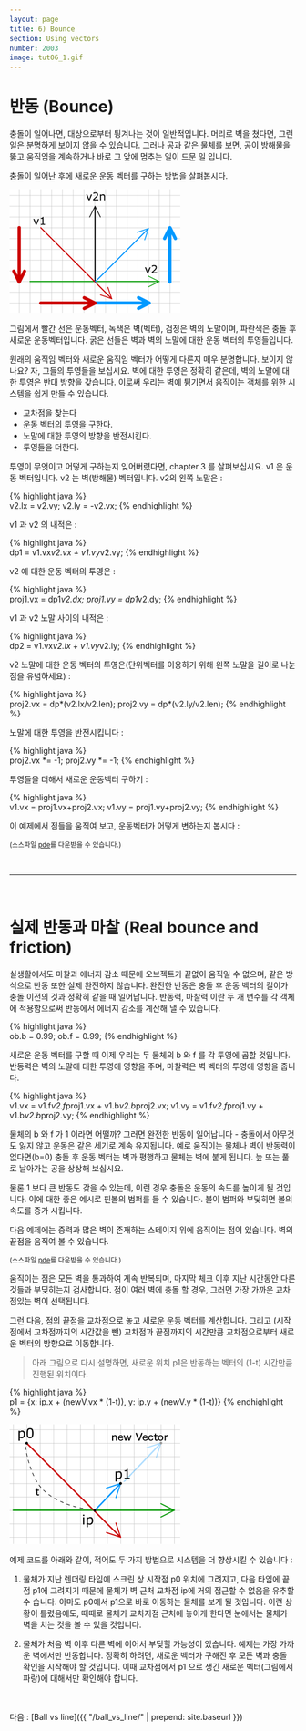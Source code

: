 ```yaml
---
layout: page
title: 6) Bounce
section: Using vectors
number: 2003
image: tut06_1.gif
---
```


# 반동 (Bounce)


충돌이 일어나면, 대상으로부터 튕겨나는 것이 일반적입니다. 머리로 벽을 쳤다면, 그런 일은 분명하게 보이지 않을 수 있습니다. 그러나 공과 같은 물체를 보면, 공이 방해물을 뚫고 움직임을 계속하거나 바로 그 앞에 멈추는 일이 드문 일 입니다.

충돌이 일어난 후에 새로운 운동 벡터를 구하는 방법을 살펴봅시다.

![Alt Bounce on Wall vector](../img/tut06_1.gif)

그림에서 빨간 선은 운동벡터, 녹색은 벽(벡터), 검정은 벽의 노말이며, 파란색은 충돌 후 새로운 운동벡터입니다. 굵은 선들은 벽과 벽의 노말에 대한 운동 벡터의 투영들입니다.

원래의 움직임 벡터와 새로운 움직임 벡터가 어떻게 다른지 매우 분명합니다. 보이지 않나요? 자, 그들의 투영들을 보십시요. 벽에 대한 투영은 정확히 같은데, 벽의 노말에 대한 투영은 반대 방향을 갖습니다. 이로써 우리는 벽에 튕기면서 움직이는 객체를 위한 시스템을 쉽게 만들 수 있습니다.


+ 교차점을 찾는다
+ 운동 벡터의 투영을 구한다.
+ 노말에 대한 투영의 방향을 반전시킨다.
+ 투영들을 더한다.

투영이 무엇이고 어떻게 구하는지 잊어버렸다면, chapter 3 를 살펴보십시요.
v1 은 운동 벡터입니다. v2 는 벽(방해물) 벡터입니다. v2의 왼쪽 노말은 :

{% highlight java %}  
v2.lx = v2.vy;
v2.ly = -v2.vx;
{% endhighlight %}


v1 과 v2 의 내적은 :

{% highlight java %}  
dp1 = v1.vx*v2.vx + v1.vy*v2.vy;
{% endhighlight %}


v2 에 대한 운동 벡터의 투영은 :

{% highlight java %}  
proj1.vx = dp1*v2.dx;
proj1.vy = dp1*v2.dy;
{% endhighlight %}


v1 과 v2 노말 사이의 내적은 :

{% highlight java %}  
dp2 = v1.vx*v2.lx + v1.vy*v2.ly;
{% endhighlight %}

v2 노말에 대한 운동 벡터의 투영은(단위벡터를 이용하기 위해 왼쪽 노말을 길이로 나눈 점을 유념하세요) :

{% highlight java %}  
proj2.vx = dp*(v2.lx/v2.len);
proj2.vy = dp*(v2.ly/v2.len);
{% endhighlight %}

노말에 대한 투영을 반전시킵니다 :

{% highlight java %}  
proj2.vx *= -1;
proj2.vy *= -1;
{% endhighlight %}

투영들을 더해서 새로운 운동벡터 구하기 :

{% highlight java %}  
v1.vx = proj1.vx+proj2.vx;
v1.vy = proj1.vy+proj2.vy;
{% endhighlight %}

이 예제에서 점들을 움직여 보고, 운동벡터가 어떻게 변하는지 봅시다 :

<canvas data-processing-sources="../data/bounce.pde"></canvas>
<small>(소스파일 [pde](../data/bounce.pde)를 다운받을 수 있습니다.)</small>

<br>

----

<br>

# 실제 반동과 마찰 (Real bounce and friction)

실생활에서도 마찰과 에너지 감소 때문에 오브젝트가 끝없이 움직일 수 없으며, 같은 방식으로 반동 또한 실제 완전하지 않습니다. 완전한 반동은 충돌 후 운동 벡터의 길이가 충돌 이전의 것과 정확히 같을 때 일어납니다. 반동력, 마찰력 이란 두 개 변수를 각 객체에 적용함으로써 반동에서 에너지 감소를 계산해 낼 수 있습니다.

{% highlight java %}  
ob.b = 0.99;
ob.f = 0.99;
{% endhighlight %}

새로운 운동 벡터를 구할 때 이제 우리는 두 물체의 b 와 f 를 각 투영에 곱할 것입니다. 반동력은 벽의 노말에 대한 투영에 영향을 주며, 마찰력은 벽 벡터의 투영에 영향을 줍니다.

{% highlight java %}  
v1.vx = v1.f*v2.f*proj1.vx + v1.b*v2.b*proj2.vx;
v1.vy = v1.f*v2.f*proj1.vy + v1.b*v2.b*proj2.vy;
{% endhighlight %}

물체의 b 와 f 가 1 이라면 어떨까? 그러면 완전한 반동이 일어납니다 - 충돌에서 아무것도 잃지 않고 운동은 같은 세기로 계속 유지됩니다. 예로 움직이는 물체나 벽이 반동력이 없다면(b=0) 충돌 후 운동 벡터는 벽과 평행하고 물체는 벽에 붙게 됩니다. 늪 또는 풀로 날아가는 공을 상상해 보십시요.

물론 1 보다 큰 반동도 갖을 수 있는데, 이런 경우 충돌은 운동의 속도를 높이게 될 것입니다. 이에 대한 좋은 예시로 핀볼의 범퍼를 들 수 있습니다. 볼이 범퍼와 부딪히면 볼의 속도를 증가 시킵니다.

다음 예제에는 중력과 많은 벽이 존재하는 스테이지 위에 움직이는 점이 있습니다. 벽의 끝점을 움직여 볼 수 있습니다.

<canvas data-processing-sources="../data/real_bounce.pde"></canvas>
<small>(소스파일 [pde](../data/real_bounce.pde)를 다운받을 수 있습니다.)</small>

움직이는 점은 모든 벽을 통과하여 계속 반복되며, 마지막 체크 이후 지난 시간동안 다른 것들과 부딪히는지 검사합니다. 점이 여러 벽에 충돌 할 경우, 그러면 가장 가까운 교차점있는 벽이 선택됩니다. 

그런 다음, 점의 끝점을 교차점으로 놓고 새로운 운동 벡터를 계산합니다. 그리고 (시작점에서 교차점까지의 시간값을 뺀) 교차점과 끝점까지의 시간만큼 교차점으로부터 새로운 벡터의 방향으로 이동합니다.

>아래 그림으로 다시 설명하면, 새로운 위치 p1은 반동하는 벡터의 (1-t) 시간만큼 진행된 위치이다.

{% highlight java %}  
p1 = {x: ip.x + (newV.vx * (1-t)), y: ip.y + (newV.y * (1-t))}
{% endhighlight %}

![Alt Real Bounce on Wall vector](../img/tut06_2.png)

예제 코드를 아래와 같이, 적어도 두 가지 방법으로 시스템을 더 향상시킬 수 있습니다 :

1. 물체가 지난 렌더링 타임에 스크린 상 시작점 p0 위치에 그려지고, 다음 타임에 끝점 p1에 그려지기 때문에 물체가 벽 근처 교차점 ip에 거의 접근할 수 없음을 유추할 수 습니다. 아마도 p0에서 p1으로 바로 이동하는 물체를 보게 될 것입니다. 이런 상황이 틀렸음에도, 때때로 물체가 교차지점 근처에 놓이게 한다면 눈에서는 물체가 벽을 치는 것을 볼 수 있을 것입니다.

2. 물체가 처음 벽 이후 다른 벽에 이어서 부딪힐 가능성이 있습니다. 예제는 가장 가까운 벽에서만 반동합니다. 정확히 하려면, 새로운 벡터가 구해진 후 모든 벽과 충돌 확인을 시작해야 할 것입니다. 이때 교차점에서 p1 으로 생긴 새로운 벡터(그림에서 파랑)에 대해서만 확인해야 합니다.

<br>
<br>
다음 : [Ball vs line]({{ "/ball_vs_line/" | prepend: site.baseurl }})



